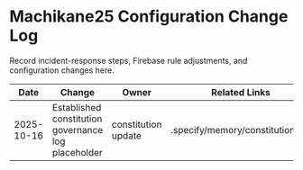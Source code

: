 # Machikane25 Configuration Change Log

Record incident-response steps, Firebase rule adjustments, and configuration changes here.

| Date | Change | Owner | Related Links |
|------|--------|-------|---------------|
| 2025-10-16 | Established constitution governance log placeholder | constitution update | .specify/memory/constitution.md |
